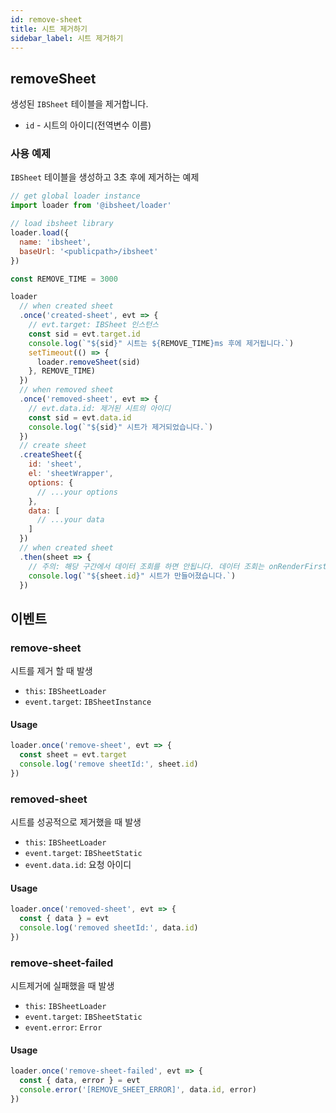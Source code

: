 ```yaml
---
id: remove-sheet
title: 시트 제거하기
sidebar_label: 시트 제거하기
---
```


## removeSheet

생성된 `IBSheet` 테이블을 제거합니다.

* `id` - 시트의 아이디(전역변수 이름)

### 사용 예제

`IBSheet` 테이블을 생성하고 3초 후에 제거하는 예제

```js
// get global loader instance
import loader from '@ibsheet/loader'

// load ibsheet library
loader.load({
  name: 'ibsheet',
  baseUrl: '<publicpath>/ibsheet'
})

const REMOVE_TIME = 3000

loader
  // when created sheet
  .once('created-sheet', evt => {
    // evt.target: IBSheet 인스턴스
    const sid = evt.target.id
    console.log(`"${sid}" 시트는 ${REMOVE_TIME}ms 후에 제거됩니다.`)
    setTimeout(() => {
      loader.removeSheet(sid)
    }, REMOVE_TIME)
  })
  // when removed sheet
  .once('removed-sheet', evt => {
    // evt.data.id: 제거된 시트의 아이디
    const sid = evt.data.id
    console.log(`"${sid}" 시트가 제거되었습니다.`)
  })
  // create sheet
  .createSheet({
    id: 'sheet',
    el: 'sheetWrapper',
    options: {
      // ...your options
    },
    data: [
      // ...your data
    ]
  })
  // when created sheet
  .then(sheet => {
    // 주의: 해당 구간에서 데이터 조회를 하면 안됩니다. 데이터 조회는 onRenderFirstFinish 이벤트에서 실행해야합니다.
    console.log(`"${sheet.id}" 시트가 만들어졌습니다.`)
  })
```

## 이벤트

### remove-sheet

시트를 제거 할 때 발생

* `this`: `IBSheetLoader`
* `event.target`: `IBSheetInstance`

#### Usage

```js
loader.once('remove-sheet', evt => {
  const sheet = evt.target
  console.log('remove sheetId:', sheet.id)
})
```

### removed-sheet

시트를 성공적으로 제거했을 때 발생

* `this`: `IBSheetLoader`
* `event.target`: `IBSheetStatic`
* `event.data.id`: 요청 아이디

#### Usage

```js
loader.once('removed-sheet', evt => {
  const { data } = evt
  console.log('removed sheetId:', data.id)
})
```

### remove-sheet-failed

시트제거에 실패했을 때 발생

* `this`: `IBSheetLoader`
* `event.target`: `IBSheetStatic`
* `event.error`: `Error`

#### Usage

```js
loader.once('remove-sheet-failed', evt => {
  const { data, error } = evt
  console.error('[REMOVE_SHEET_ERROR]', data.id, error)
})
```
